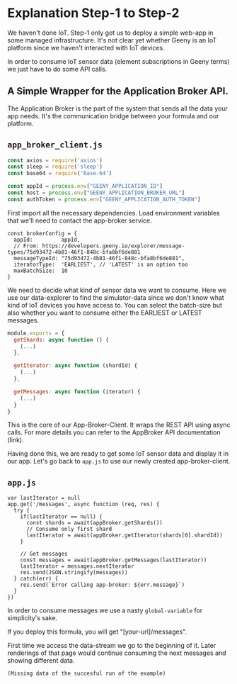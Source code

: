 # Explanation Step-1 to Step-2

We haven't done IoT. Step-1 only got us to deploy a simple web-app in some managed
infrastructure. It's not clear yet whether Geeny is an IoT platform since we haven't
interacted with IoT devices.

In order to consume IoT sensor data (element subscriptions in Geeny terms) we just
have to do some API calls.

## A Simple Wrapper for the Application Broker API.

The Application Broker is the part of the system that sends all the data your app
needs. It's the communication bridge between your formula and our platform.

## `app_broker_client.js`

```javascript
const axios = require('axios')
const sleep = require('sleep')
const base64 = require('base-64')

const appId = process.env["GEENY_APPLICATION_ID"]
const host = process.env["GEENY_APPLICATION_BROKER_URL"]
const authToken = process.env["GEENY_APPLICATION_AUTH_TOKEN"]
```

First import all the necessary dependencies. Load environment variables that we'll
need to contact the app-broker service.

```
const brokerConfig = {
  appId:         appId,
  // From: https://developers.geeny.io/explorer/message-types/75d93472-4b81-46f1-848c-bfa8bf6de881
  messageTypeId: "75d93472-4b81-46f1-848c-bfa8bf6de881",
  iteratorType:  'EARLIEST', // 'LATEST' is an option too
  maxBatchSize:  10
}
```

We need to decide what kind of sensor data we want to consume. Here we use our
data-explorer to find the simulator-data since we don't know what kind of IoT devices
you have access to. You can select the batch-size but also whether you want to
consume either the EARLIEST or LATEST messages.


```javascript
module.exports = {
  getShards: async function () {
    (...)
  },

  getIterator: async function (shardId) {
    (...)
  },

  getMessages: async function (iterator) {
    (...)
  }
}
```

This is the core of our App-Broker-Client. It wraps the REST API using async
calls. For more details you can refer to the AppBroker API documentation (link).

Having done this, we are ready to get some IoT sensor data and display it in our
app. Let's go back to `app.js` to use our newly created app-broker-client.

## `app.js`

```
var lastIterator = null
app.get('/messages', async function (req, res) {
  try {
    if(lastIterator == null) {
      const shards = await(appBroker.getShards())
      // Consume only first shard
      lastIterator = await(appBroker.getIterator(shards[0].shardId))
    }

    // Get messages
    const messages = await(appBroker.getMessages(lastIterator))
    lastIterator = messages.nextIterator
    res.send(JSON.stringify(messages))
  } catch(err) {
    res.send(`Error calling app-broker: ${err.message}`)
  }
})
```

In order to consume messages we use a nasty `global-variable` for simplicity's
sake.

If you deploy this formula, you will get "[your-url]/messages".

First time we access the data-stream we go to the beginning of it. Later
renderings of that page would continue consuming the next messages and showing
different data.

```
(Missing data of the succesful run of the example)
```
